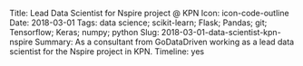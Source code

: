 Title: Lead Data Scientist for Nspire project @ KPN
Icon: icon-code-outline
Date: 2018-03-01
Tags: data science; scikit-learn; Flask; Pandas; git; Tensorflow; Keras; numpy; python
Slug: 2018-03-01-data-scientist-kpn-nspire
Summary: As a consultant from GoDataDriven working as a lead data scientist for the Nspire project in KPN.
Timeline: yes
